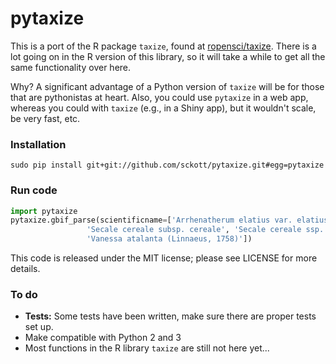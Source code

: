 pytaxize
=======

This is a port of the R package `taxize`, found at [ropensci/taxize](https://github.com/ropensci/taxize).  There is a lot going on in the R version of this library, so it will take a while to get all the same functionality over here. 

Why?  A significant advantage of a Python version of `taxize` will be for those that are pythonistas at heart. Also, you could use `pytaxize` in a web app, whereas you could with `taxize` (e.g., in a Shiny app), but it wouldn't scale, be very fast, etc.

### Installation

```
sudo pip install git+git://github.com/sckott/pytaxize.git#egg=pytaxize
```

### Run code

```python
import pytaxize
pytaxize.gbif_parse(scientificname=['Arrhenatherum elatius var. elatius', 
	             'Secale cereale subsp. cereale', 'Secale cereale ssp. cereale',
	             'Vanessa atalanta (Linnaeus, 1758)'])
```

This code is released under the MIT license; please see LICENSE for more details.

### To do

* __Tests:__ Some tests have been written, make sure there are proper tests set up.
* Make compatible with Python 2 and 3
* Most functions in the R library `taxize` are still not here yet...
